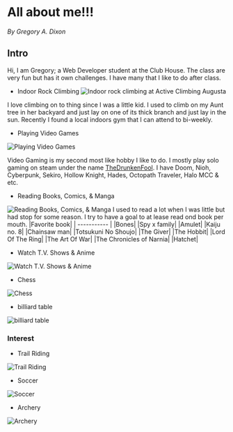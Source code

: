 # **All about me!!!**
*By Gregory A. Dixon*

## Intro
Hi, I am Gregory; a Web Developer student at the Club House. The class are very fun but has it own challenges. I have many that I like to do after class.

- Indoor Rock Climbing 
![Indoor rock climbing at Active Climbing Augusta](https://www.orlandosentinel.com/resizer/ulgR2tQL0Y4-R4BrZvWcYYC6e4I=/1200x0/top/cloudfront-us-east-1.images.arcpublishing.com/tronc/OO2OFPYXBJCMJBLKSAWGSLQNRU.jpg)

I love climbing on to thing since I was a little kid. I used to climb on my Aunt tree in her backyard and just lay on one of its thick branch and just lay in the sun. Recently I found a local indoors gym that I can attend to bi-weekly.

- Playing Video Games

![Playing Video Games](https://cdn.vox-cdn.com/thumbor/dprVEYcYRnVxyAUJMi8e2uroflY=/0x0:1020x680/1200x800/filters:focal(429x259:591x421)/cdn.vox-cdn.com/uploads/chorus_image/image/64915557/2013-11-22_13-13-07.0.jpg)

Video Gaming is my second most like hobby I like to do. I mostly play solo gaming on steam under the name [TheDrunkenFool](https://steamcommunity.com/id/TheDrunkenFool/). I have Doom, Nioh, Cyberpunk, Sekiro, Hollow Knight, Hades, Octopath Traveler, Halo MCC & etc. 
	
- Reading Books, Comics, & Manga

![Reading Books, Comics, & Manga](https://images-na.ssl-images-amazon.com/images/I/81S2LyUgATL.jpg)
I used to read a lot when I was little but had stop for some reason. I try to have a goal to at lease read ond book per mouth.
|Favorite book|
| ----------- |
|Bones|
|Spy x family|
|Amulet|
|Kaiju no. 8|
|Chainsaw man|
|Totsukuni No Shoujo|
|The Giver|
|The Hobbit|
|Lord Of The Ring|
|The Art Of War|
|The Chronicles of Narnia|
|Hatchet|

-  Watch T.V. Shows & Anime

![Watch T.V. Shows & Anime](https://c4.wallpaperflare.com/wallpaper/1024/282/343/berserk-guts-armor-sword-wallpaper-preview.jpg)

 

- Chess

![Chess](https://assets.dicebreaker.com/chess-playing-hand.jpeg/BROK/resize/1920%3E/format/jpg/quality/80/chess-playing-hand.jpeg)

- billiard table

![billiard table](https://cdn.shopify.com/s/files/1/1003/7610/products/Green_pool_table_Wall_Mural_Wallpaper_a_1400x.jpg?v=1578614165)

### Interest
- Trail Riding

![Trail Riding](https://content.active.com/Assets/Active.com+Content+Site+Digital+Assets/Article+Image+Update/Cycling/Improve+Your+MTB/carousel.jpg)



- Soccer

![Soccer](https://daily.jstor.org/wp-content/uploads/2018/06/soccer_europe_1050x700.jpg)
- Archery

![Archery](https://www.usarchery.org/images/tinymce/201120184520-2020-socal-day3-04399-X5-3.jpg)